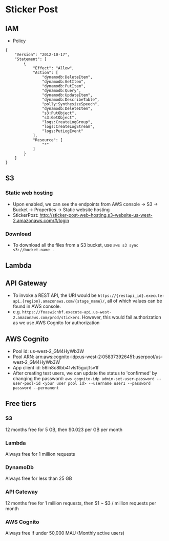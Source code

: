 # Sticker Post 
## IAM
- Policy
```
{
    "Version": "2012-10-17",
    "Statement": [
        {
            "Effect": "Allow",
            "Action": [
                "dynamodb:DeleteItem",
                "dynamodb:GetItem",
                "dynamodb:PutItem",
                "dynamodb:Query",
                "dynamodb:UpdateItem",
                "dynamodb:DescribeTable",
                "polly:SynthesizeSpeech",
                "dynamodb:DeleteItem",
                "s3:PutObject",
                "s3:GetObject",
                "logs:CreateLogGroup",
                "logs:CreateLogStream",
                "logs:PutLogEvent"
            ],
            "Resource": [
                "*"
            ]
        }
    ]
}
```

## S3
### Static web hosting
* Upon enabled, we can see the endpoints from AWS console -> S3 -> Bucket -> Properties -> Static website hosting
* StickerPost: http://sticker-post-web-hosting.s3-website-us-west-2.amazonaws.com/#/login

### Download
* To download all the files from a S3 bucket, use `aws s3 sync s3://bucket-name .` 

## Lambda

## API Gateway
* To invoke a REST API, the URI would be `https://{restapi_id}.execute-api.{region}.amazonaws.com/{stage_name}/`, all of which values can be found in AWS console. 
* e.g. `https://foaswicnbf.execute-api.us-west-2.amazonaws.com/prod/stickers`. However, this would fail authorization as we use AWS Cognito for authorization

## AWS Cognito
- Pool id: us-west-2_GM4HyWb3W
- Pool ARN:  arn:aws:cognito-idp:us-west-2:058373926451:userpool/us-west-2_GM4HyWb3W
- App client id: 56ln8c8lbb41vls15guij1sv1f
- After creating test users, we can update the status to 'confirmed' by changing the password: `aws cognito-idp admin-set-user-password --user-pool-id <your user pool id> --username user1 --password password --permanent`

## Free tiers
### S3
12 months free for 5 GB, then $0.023 per GB per month

### Lambda
Always free for 1 million requests

### DynamoDb
Always free for less than 25 GB

### API Gateway
12 months free for 1 million requests, then $1 ~ $3 / million requests per month

### AWS Cognito
Always free if under 50,000 MAU (Monthly active users)

